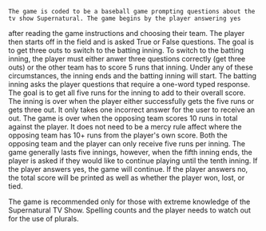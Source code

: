     The game is coded to be a baseball game prompting questions about the tv show Supernatural. The game begins by the player answering yes
after reading the game instructions and choosing their team. The player then starts off in the field and is asked True or False questions. The
goal is to get three outs to switch to the batting inning. To switch to the batting inning, the player must either anwer three questions
correctly (get three outs) or the other team has to score 5 runs that inning. Under any of these circumstances, the inning ends and the
batting inning will start.
    The batting inning asks the player questions that require a one-word typed response. The goal is to get all five runs for the inning to add
to their overall score. The inning is over when the player either successfully gets the five runs or gets three out. It only takes one
incorrect answer for the user to receive an out.
    The game is over when the opposing team scores 10 runs in total against the player. It does not need to be a mercy rule affect where
the opposing team has 10+ runs from the player's own score. Both the opposing team and the player can only receive five runs per inning. The
game generally lasts five innings, however, when the fifth inning ends, the player is asked if they would like to continue playing until the
tenth inning. If the player answers yes, the game will continue. If the player answers no, the total score will be printed as well as whether
the player won, lost, or tied.

The game is recommended only for those with extreme knowledge of the Supernatural TV Show. Spelling counts and the player needs to watch out
for the use of plurals.